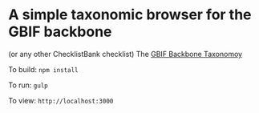 # A simple taxonomic browser for the GBIF backbone 
(or any other ChecklistBank checklist)
The [GBIF Backbone Taxonomoy](http://www.gbif.org/dataset/d7dddbf4-2cf0-4f39-9b2a-bb099caae36c)

To build: ```npm install```

To run: ```gulp``` 

To view: ```http://localhost:3000```
